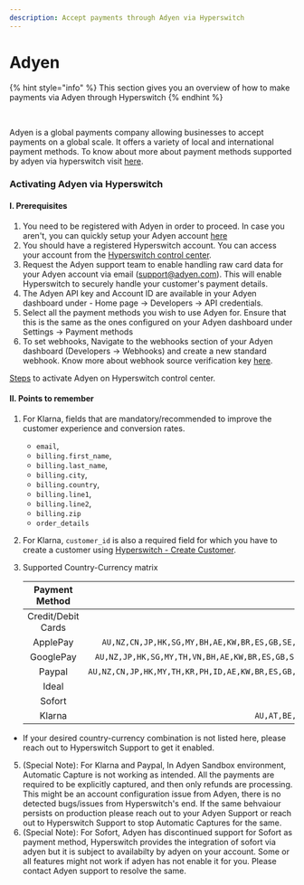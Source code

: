 ```yaml
---
description: Accept payments through Adyen via Hyperswitch
---
```


# Adyen

{% hint style="info" %}
This section gives you an overview of how to make payments via Adyen through Hyperswitch
{% endhint %}

\
<img src="https://hyperswitch.io/icons/homePageIcons/logos/adyenLogo.svg" alt="" data-size="original">



Adyen is a global payments company allowing businesses to accept payments on a global scale. It offers a variety of local and international payment methods. To know about more about payment methods supported by adyen via hyperswitch visit [here](https://hyperswitch.io/pm-list).

### Activating Adyen via Hyperswitch

#### I. Prerequisites

1. You need to be registered with Adyen in order to proceed. In case you aren't, you can quickly setup your Adyen account [here](https://www.adyen.com/signup)
2. You should have a registered Hyperswitch account. You can access your account from the [Hyperswitch control center](https://app.hyperswitch.io/register).
3. Request the Adyen support team to enable handling raw card data for your Adyen account via email (support@adyen.com). This will enable Hyperswitch to securely handle your customer's payment details.
4. The Adyen API key and Account ID are available in your Adyen dashboard under - Home page -> Developers -> API credentials.
5. Select all the payment methods you wish to use Adyen for. Ensure that this is the same as the ones configured on your Adyen dashboard under Settings -> Payment methods
6. To set webhooks, Navigate to the webhooks section of your Adyen dashboard (Developers -> Webhooks) and create a new standard webhook. Know more about webhook source verification key [here](https://docs.adyen.com/development-resources/webhooks/verify-hmac-signatures/#enable-hmac-signatures).

[Steps](https://docs.hyperswitch.io/hyperswitch-cloud/connectors/activate-connector-on-hyperswitch) to activate Adyen on Hyperswitch control center.

#### II. Points to remember

1. For Klarna, fields that are  mandatory/recommended to improve the customer experience and conversion rates.
	- `email`,
	- `billing.first_name`,
	- `billing.last_name`,
	- `billing.city`,
	- `billing.country`,
	- `billing.line1`,
	- `billing.line2`,
	- `billing.zip`
	- `order_details`
2. For Klarna, `customer_id` is also a required field for which you have to create a customer using [Hyperswitch - Create Customer](https://api-reference.hyperswitch.io/api-reference/customers/customers--create).
3. Supported Country-Currency matrix

    | Payment Method | Country | Currency |
    |:--------------:|:-------:|:--------:|
    | Credit/Debit Cards | All enabled on your adyen account | All enabled on your adyen account |
    | ApplePay | `AU,NZ,CN,JP,HK,SG,MY,BH,AE,KW,BR,ES,GB,SE,NO,AT,NL,DE,HU,CY,LU,CH,BE,FR,DK,FI,RO,HR,LI,UA,MT,SI,GR,PT,IE,CZ,EE,LT,LV,IT,PL,IS,CA,US` | `AUD,CHF,CAD,EUR,GBP,HKD,SGD,USD` |   
    | GooglePay | `AU,NZ,JP,HK,SG,MY,TH,VN,BH,AE,KW,BR,ES,GB,SE,NO,SK,AT,NL,DE,HU,CY,LU,CH,BE,FR,DK,RO,HR,LI,MT,SI,GR,PT,IE,CZ,EE,LT,LV,IT,PL,TR,IS,CA,US` |  All enabled on your adyen account |
    | Paypal | `AU,NZ,CN,JP,HK,MY,TH,KR,PH,ID,AE,KW,BR,ES,GB,SE,NO,SK,AT,NL,DE,HU,CY,LU,CH,BE,FR,DK,FI,RO,HR,UA,MT,SI,GI,PT,IE,CZ,EE,LT,LV,IT,PL,IS,CA,US` | `AUD,BRL,CAD,CZK,DKK,EUR,HKD,HUF,INR,JPY,MYR,MXN,NZD,NOK,PHP,PLN,RUB,GBP,SGD,SEK,CHF,THB,USD` |
    | Ideal | `NL` | `EUR` |
    | Sofort | `AT,BE,DE,ES,CH,NL` | `CHF,EUR` |
    | Klarna | `AU,AT,BE,CA,CZ,DK,FI,FR,DE,GR,IE,IT,NO,PL,PT,RO,ES,SE,CH,NL,GB,US` | `AUD,EUR,CAD,CZK,DKK,NOK,PLN,RON,SEK,CHF,GBP,USD` |

* If your desired country-currency combination is not listed here, please reach out to Hyperswitch Support to get it enabled.


5. (Special Note): For Klarna and Paypal, In Adyen Sandbox environment, Automatic Capture is not working as intended. All the payments are required to be explicitly captured, and then only refunds are processing. This might be an account configuration issue from Adyen, there is no detected bugs/issues from Hyperswitch's end. If the same behvaiour persists on production please reach out to your Adyen Support or reach out to Hyperswitch Support to stop Automatic Captures for the same.
6. (Special Note): For Sofort, Adyen has discontinued support for Sofort as payment method, Hyperswitch provides the integration of sofort via adyen but it is subject to availabilty by adyen on your account. Some or all features might not work if adyen has not enable it for you. Please contact Adyen support to resolve the same.

